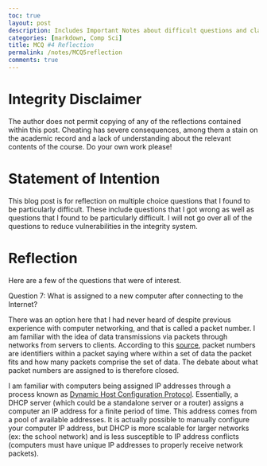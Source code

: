 ```yaml
---
toc: true
layout: post
description: Includes Important Notes about difficult questions and clarifications
categories: [markdown, Comp Sci]
title: MCQ #4 Reflection
permalink: /notes/MCQ5reflection
comments: true
---
```


# Integrity Disclaimer

The author does not permit copying of any of the reflections contained within this post. Cheating has severe consequences, among them a stain on the academic record and a lack of understanding about the relevant contents of the course. Do your own work please!

# Statement of Intention

This blog post is for reflection on multiple choice questions that I found to be particularly difficult. These include questions that I got wrong as well as questions that I found to be particularly difficult. I will not go over all of the questions to reduce vulnerabilities in the integrity system.

# Reflection

Here are a few of the questions that were of interest.

Question 7: What is assigned to a new computer after connecting to the Internet?

There was an option here that I had never heard of despite previous experience with computer networking, and that is called a packet number. I am familiar with the idea of data transmissions via packets through networks from servers to clients. According to this [source](https://www.liveaction.com/resources/blog/network-packet/#:~:text=The%20packet%20number%20%E2%80%93%20each%20packet,part%20of%20the%20complete%20information.), packet numbers are identifiers within a packet saying where within a set of data the packet fits and how many packets comprise the set of data. The debate about what packet numbers are assigned to is therefore closed.

I am familiar with computers being assigned IP addresses through a process known as [Dynamic Host Configuration Protocol](https://www.spiceworks.com/tech/networking/articles/what-is-dhcp/). Essentially, a DHCP server (which could be a standalone server or a router) assigns a computer an IP address for a finite period of time. This address comes from a pool of available addresses. It is actually possible to manually configure your computer IP address, but DHCP is more scalable for larger networks (ex: the school network) and is less susceptible to IP address conflicts (computers must have unique IP addresses to properly receive network packets).
